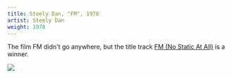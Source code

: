 ```yaml
---
title: Steely Dan, "FM", 1978
artist: Steely Dan
weight: 1978
---
```

The film FM didn't go anywhere, but the title track [FM (No Static At All)]
is a winner.

[FM (No Static At All)]:https://www.youtube.com/watch?v=HV3zWSawJiw

<img src="https://img.discogs.com/_VLt5MnTnD8txENScMU01sewcFI=/fit-in/600x604/filters:strip_icc():format(jpeg):mode_rgb():quality(90)/discogs-images/R-465472-1305651558.jpeg.jpg" />
